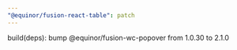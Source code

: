 ```yaml
---
"@equinor/fusion-react-table": patch
---
```


build(deps): bump @equinor/fusion-wc-popover from 1.0.30 to 2.1.0
